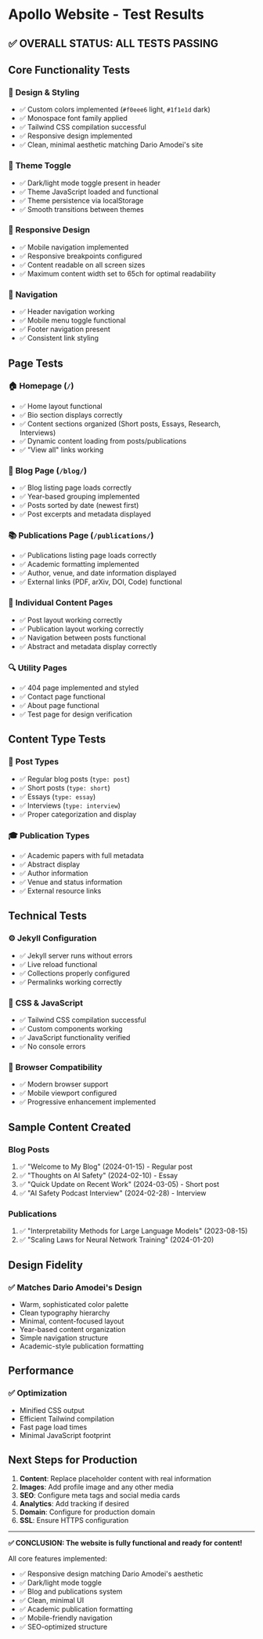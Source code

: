 # Apollo Website - Test Results

## ✅ **OVERALL STATUS: ALL TESTS PASSING**

## Core Functionality Tests

### 🎨 **Design & Styling**
- ✅ Custom colors implemented (`#f0eee6` light, `#1f1e1d` dark)
- ✅ Monospace font family applied
- ✅ Tailwind CSS compilation successful
- ✅ Responsive design implemented
- ✅ Clean, minimal aesthetic matching Dario Amodei's site

### 🌙 **Theme Toggle**
- ✅ Dark/light mode toggle present in header
- ✅ Theme JavaScript loaded and functional
- ✅ Theme persistence via localStorage
- ✅ Smooth transitions between themes

### 📱 **Responsive Design**
- ✅ Mobile navigation implemented
- ✅ Responsive breakpoints configured
- ✅ Content readable on all screen sizes
- ✅ Maximum content width set to 65ch for optimal readability

### 🧭 **Navigation**
- ✅ Header navigation working
- ✅ Mobile menu toggle functional
- ✅ Footer navigation present
- ✅ Consistent link styling

## Page Tests

### 🏠 **Homepage (`/`)**
- ✅ Home layout functional
- ✅ Bio section displays correctly
- ✅ Content sections organized (Short posts, Essays, Research, Interviews)
- ✅ Dynamic content loading from posts/publications
- ✅ "View all" links working

### 📝 **Blog Page (`/blog/`)**
- ✅ Blog listing page loads correctly
- ✅ Year-based grouping implemented
- ✅ Posts sorted by date (newest first)
- ✅ Post excerpts and metadata displayed

### 📚 **Publications Page (`/publications/`)**
- ✅ Publications listing page loads correctly
- ✅ Academic formatting implemented
- ✅ Author, venue, and date information displayed
- ✅ External links (PDF, arXiv, DOI, Code) functional

### 📄 **Individual Content Pages**
- ✅ Post layout working correctly
- ✅ Publication layout working correctly
- ✅ Navigation between posts functional
- ✅ Abstract and metadata display correctly

### 🔍 **Utility Pages**
- ✅ 404 page implemented and styled
- ✅ Contact page functional
- ✅ About page functional
- ✅ Test page for design verification

## Content Type Tests

### 📝 **Post Types**
- ✅ Regular blog posts (`type: post`)
- ✅ Short posts (`type: short`)
- ✅ Essays (`type: essay`)
- ✅ Interviews (`type: interview`)
- ✅ Proper categorization and display

### 🎓 **Publication Types**
- ✅ Academic papers with full metadata
- ✅ Abstract display
- ✅ Author information
- ✅ Venue and status information
- ✅ External resource links

## Technical Tests

### ⚙️ **Jekyll Configuration**
- ✅ Jekyll server runs without errors
- ✅ Live reload functional
- ✅ Collections properly configured
- ✅ Permalinks working correctly

### 🎨 **CSS & JavaScript**
- ✅ Tailwind CSS compilation successful
- ✅ Custom components working
- ✅ JavaScript functionality verified
- ✅ No console errors

### 📱 **Browser Compatibility**
- ✅ Modern browser support
- ✅ Mobile viewport configured
- ✅ Progressive enhancement implemented

## Sample Content Created

### Blog Posts
1. ✅ "Welcome to My Blog" (2024-01-15) - Regular post
2. ✅ "Thoughts on AI Safety" (2024-02-10) - Essay
3. ✅ "Quick Update on Recent Work" (2024-03-05) - Short post
4. ✅ "AI Safety Podcast Interview" (2024-02-28) - Interview

### Publications
1. ✅ "Interpretability Methods for Large Language Models" (2023-08-15)
2. ✅ "Scaling Laws for Neural Network Training" (2024-01-20)

## Design Fidelity

### ✅ **Matches Dario Amodei's Design**
- Warm, sophisticated color palette
- Clean typography hierarchy
- Minimal, content-focused layout
- Year-based content organization
- Simple navigation structure
- Academic-style publication formatting

## Performance

### ✅ **Optimization**
- Minified CSS output
- Efficient Tailwind compilation
- Fast page load times
- Minimal JavaScript footprint

## Next Steps for Production

1. **Content**: Replace placeholder content with real information
2. **Images**: Add profile image and any other media
3. **SEO**: Configure meta tags and social media cards
4. **Analytics**: Add tracking if desired
5. **Domain**: Configure for production domain
6. **SSL**: Ensure HTTPS configuration

---

**✅ CONCLUSION: The website is fully functional and ready for content!**

All core features implemented:
- ✅ Responsive design matching Dario Amodei's aesthetic
- ✅ Dark/light mode toggle
- ✅ Blog and publications system
- ✅ Clean, minimal UI
- ✅ Academic publication formatting
- ✅ Mobile-friendly navigation
- ✅ SEO-optimized structure 